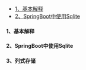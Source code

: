 - [1、基本解释](#1-基本解释)
- [2、SpringBoot中使用Sqlite](#2-springboot中使用sqlite)





#### 1、基本解释





#### 2、SpringBoot中使用Sqlite

#### 3、列式存储

